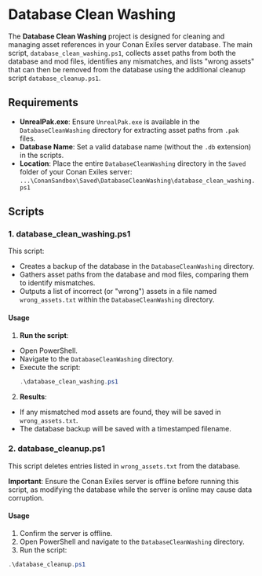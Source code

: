 # Database Clean Washing

The **Database Clean Washing** project is designed for cleaning and managing asset references in your Conan Exiles server database. The main script, `database_clean_washing.ps1`, collects asset paths from both the database and mod files, identifies any mismatches, and lists "wrong assets" that can then be removed from the database using the additional cleanup script `database_cleanup.ps1`.

## Requirements
- **UnrealPak.exe**: Ensure `UnrealPak.exe` is available in the `DatabaseCleanWashing` directory for extracting asset paths from `.pak` files.
- **Database Name**: Set a valid database name (without the `.db` extension) in the scripts.
- **Location**: Place the entire `DatabaseCleanWashing` directory in the `Saved` folder of your Conan Exiles server: `...\ConanSandbox\Saved\DatabaseCleanWashing\database_clean_washing.ps1`


## Scripts

### 1. database_clean_washing.ps1

This script:
- Creates a backup of the database in the `DatabaseCleanWashing` directory.
- Gathers asset paths from the database and mod files, comparing them to identify mismatches.
- Outputs a list of incorrect (or "wrong") assets in a file named `wrong_assets.txt` within the `DatabaseCleanWashing` directory.

#### Usage
1. **Run the script**:
 - Open PowerShell.
 - Navigate to the `DatabaseCleanWashing` directory.
 - Execute the script:
   ```powershell
   .\database_clean_washing.ps1
   ```
2. **Results**:
 - If any mismatched mod assets are found, they will be saved in `wrong_assets.txt`.
 - The database backup will be saved with a timestamped filename.

### 2. database_cleanup.ps1

This script deletes entries listed in `wrong_assets.txt` from the database.

**Important**: Ensure the Conan Exiles server is offline before running this script, as modifying the database while the server is online may cause data corruption.

#### Usage
1. Confirm the server is offline.
2. Open PowerShell and navigate to the `DatabaseCleanWashing` directory.
3. Run the script:
 ```powershell
 .\database_cleanup.ps1
